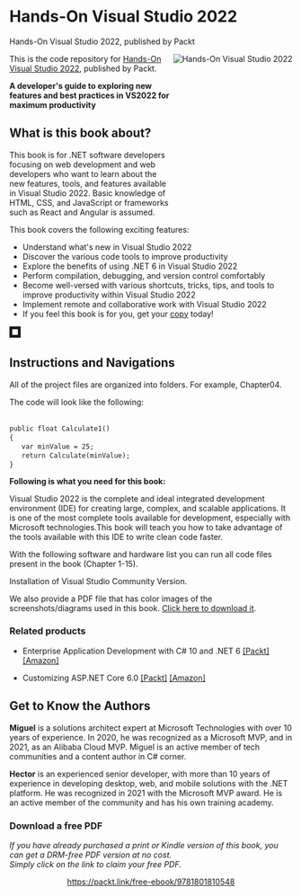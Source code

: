 


# Hands-On Visual Studio 2022
Hands-On Visual Studio 2022, published by Packt

<a href="https://www.packtpub.com/product/hands-on-visual-studio-2022/9781801810548"><img src="https://static.packt-cdn.com/products/9781801810548/cover/smaller" alt="Hands-On Visual Studio 2022" height="256px" align="right"></a>

This is the code repository for [Hands-On Visual Studio 2022](https://www.packtpub.com/product/hands-on-visual-studio-2022/9781801810548), published by Packt.

**A developer's guide to exploring new features and best practices in VS2022 for maximum productivity**

## What is this book about?

This book is for .NET software developers focusing on web development and web developers who want to learn about the new features, tools, and features available in Visual Studio 2022. Basic knowledge of HTML, CSS, and JavaScript or frameworks such as React and Angular is assumed.	

This book covers the following exciting features:

* Understand what's new in Visual Studio 2022
* Discover the various code tools to improve productivity
* Explore the benefits of using .NET 6 in Visual Studio 2022
* Perform compilation, debugging, and version control comfortably
* Become well-versed with various shortcuts, tricks, tips, and tools to improve productivity within Visual Studio 2022
* Implement remote and collaborative work with Visual Studio 2022
* If you feel this book is for you, get your [copy](https://www.amazon.com/dp/1801070946) today!

<a href="https://www.packtpub.com/?utm_source=github&utm_medium=banner&utm_campaign=GitHubBanner"><img src="https://raw.githubusercontent.com/PacktPublishing/GitHub/master/GitHub.png" 
alt="https://www.packtpub.com/" border="5" /></a>


## Instructions and Navigations
All of the project files are organized into folders. For example, Chapter04.

The code will look like the following:

```

public float Calculate1()
{
   var minValue = 25;
   return Calculate(minValue);
}

```

**Following is what you need for this book:**

Visual Studio 2022 is the complete and ideal integrated development environment (IDE) for creating large, complex, and scalable applications. It is one of the most complete tools available for development, especially with Microsoft technologies.This book will teach you how to take advantage of the tools available with this IDE to write clean code faster.

With the following software and hardware list you can run all code files present in the book (Chapter 1-15).

Installation of	Visual Studio Community Version.


We also provide a PDF file that has color images of the screenshots/diagrams used in this book. [Click here to download it](https://packt.link/VHA6o).


### Related products <Other books you may enjoy>
* Enterprise Application Development with C# 10 and .NET 6 [[Packt]](https://www.packtpub.com/product/enterprise-application-development-with-c-10-and-net-6/9781803232973) [[Amazon]](https://www.amazon.com/Enterprise-Application-Development-NET-professional/dp/1803232978)

* Customizing ASP.NET Core 6.0 [[Packt]](https://www.packtpub.com/product/customizing-asp-net-core-6-0-second-edition/9781803233604) [[Amazon]](https://www.amazon.com/Customizing-ASP-NET-Core-6-0-applications/dp/1803233605)

## Get to Know the Authors
**Miguel** is a solutions architect expert at Microsoft Technologies with over 10 years of experience. In 2020, he was recognized as a Microsoft MVP, and in 2021, as an Alibaba Cloud MVP. Miguel is an active member of tech communities and a content author in C# corner.

**Hector** is an experienced senior developer, with more than 10 years of experience in developing desktop, web, and mobile solutions with the .NET platform. He was recognized in 2021 with the Microsoft MVP award. He is an active member of the community and has his own training academy.
### Download a free PDF

 <i>If you have already purchased a print or Kindle version of this book, you can get a DRM-free PDF version at no cost.<br>Simply click on the link to claim your free PDF.</i>
<p align="center"> <a href="https://packt.link/free-ebook/9781801810548">https://packt.link/free-ebook/9781801810548 </a> </p>